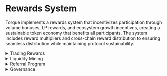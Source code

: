 # Rewards System

Torque implements a rewards system that incentivizes participation through volume bonuses, LP rewards, and ecosystem growth incentives, creating a sustainable token economy that benefits all participants. The system includes reward multipliers and cross-chain reward distribution to ensuring seamless distribution while maintaining protocol sustainability.

<div class="faq-container">

<details>
<summary>Trading Rewards</summary>
<div>
Earn rewards for active trading with tiered benefits based on trading volume and protocol participation.
</div>
</details>

<details>
<summary>Liquidity Mining</summary>
<div>
Stake LP tokens to earn additional rewards with flexible lock-up periods and competitive APYs.
</div>
</details>

<details>
<summary>Referral Program</summary>
<div>
Invite others to join Torque and earn rewards from their trading activity and protocol usage.
</div>
</details>

<details>
<summary>Governance</summary>
<div class="faq-reward">
Participate in protocol governance and earn rewards for active community involvement and voting.
</div>
</details>

</div>